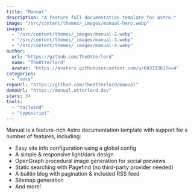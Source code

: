 ```yaml
---
title: "Manual"
description: "A feature full documentation template for Astro."
image: "/src/content/themes/_images/manual-hero.webp"
images:
  - "/src/content/themes/_images/manual-2.webp"
  - "/src/content/themes/_images/manual-3.webp"
  - "/src/content/themes/_images/manual-4.webp"
author:
  url: "https://github.com/TheOtterlord"
  name: "TheOtterlord"
  avatar: "https://avatars.githubusercontent.com/u/64310361?v=4"
categories:
  - "docs"
repoUrl: "https://github.com/TheOtterlord/manual"
demoUrl: "https://manual.otterlord.dev"
stars: 34
tools:
  - "tailwind"
  - "typescript"
---
```


<p>
  Manual is a feature-rich Astro documentation template with support for a number of features,
  including:
</p>
<ul>
  <li>Easy site info configuration using a global config</li>
  <li>A simple &amp; responsive light/dark design</li>
  <li>OpenGraph procedural image generation for social previews</li>
  <li>Static searching with Pagefind (no third-party provider needed)</li>
  <li>A builtin blog with pagination &amp; included RSS feed</li>
  <li>Sitemap generation</li>
  <li>And more!</li>
</ul>

